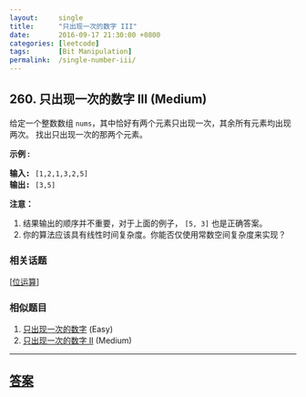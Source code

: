 ```yaml
---
layout:     single
title:      "只出现一次的数字 III"
date:       2016-09-17 21:30:00 +0800
categories: [leetcode]
tags:       [Bit Manipulation]
permalink:  /single-number-iii/
---
```


## 260. 只出现一次的数字 III (Medium)

<p>给定一个整数数组&nbsp;<code>nums</code>，其中恰好有两个元素只出现一次，其余所有元素均出现两次。 找出只出现一次的那两个元素。</p>

<p><strong>示例 :</strong></p>

<pre><strong>输入:</strong> <code>[1,2,1,3,2,5]</code>
<strong>输出:</strong> <code>[3,5]</code></pre>

<p><strong>注意：</strong></p>

<ol>
	<li>结果输出的顺序并不重要，对于上面的例子，&nbsp;<code>[5, 3]</code>&nbsp;也是正确答案。</li>
	<li>你的算法应该具有线性时间复杂度。你能否仅使用常数空间复杂度来实现？</li>
</ol>

### 相关话题
  [[位运算](https://github.com/openset/leetcode/tree/master/tag/bit-manipulation/README.md)]

### 相似题目
  1. [只出现一次的数字](/single-number) (Easy)
  1. [只出现一次的数字 II](/single-number-ii) (Medium)

---

## [答案](https://github.com/openset/leetcode/tree/master/problems/single-number-iii)
